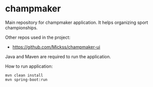 # champmaker
Main repository for champmaker application. It helps organizing sport championships.

Other repos used in the project:
- https://github.com/Mickss/champmaker-ui

Java and Maven are required to run the application.

How to run application:
```
mvn clean install
mvn spring-boot:run
```
